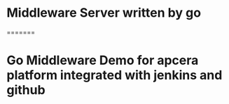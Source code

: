 # Middleware Server written by go
=======
# Go Middleware Demo for apcera platform integrated with jenkins and github
